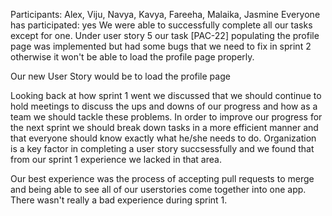 Participants: Alex, Viju, Navya, Kavya, Fareeha, Malaika, Jasmine
Everyone has participated: yes
We were able to successfully complete all our tasks except for one. Under user story 5 our task [PAC-22] populating the profile page was implemented but had some bugs that we need to fix in sprint 2 otherwise it won't be able to load the profile page properly. 

Our new User Story would be to load the profile page 

Looking back at how sprint 1 went we discussed that we should continue to hold meetings to discuss the ups and downs of our progress and how as a team we should tackle these problems.
In order to improve our progress for the next sprint we should break down tasks in a more efficient manner and that everyone should know exactly what he/she needs to do.
Organization is a key factor in completing a user story succsessfully and we found that from our sprint 1 experience we lacked in that area.

Our best experience was the process of accepting pull requests to merge and being able to see all of our userstories come together into one app. There wasn't really a bad experience during sprint 1.
